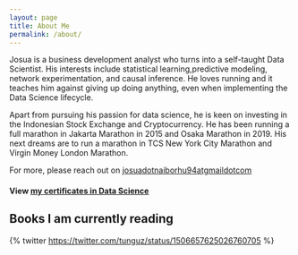 ```yaml
---
layout: page
title: About Me
permalink: /about/
---
```



Josua is a business development analyst who turns into a self-taught Data Scientist. His interests include statistical learning,predictive modeling, network experimentation, and causal inference.
He loves running and it teaches him against giving up doing anything, even when implementing the Data Science lifecycle.

Apart from pursuing his passion for data science, he is keen on investing in the Indonesian Stock Exchange and Cryptocurrency. He has been running a full marathon in Jakarta Marathon in 2015 and Osaka Marathon in 2019. His next dreams are to run a marathon in TCS New York City Marathon and Virgin Money London Marathon.

For more, please reach out on [josuadotnaiborhu94atgmaildotcom](josua.naiborhu94@gmail.com)

#### View [my certificates in Data Science](https://www.coursera.org/user/af5ba3cc942b970cd9bf0a22bbf3b0d3)

## Books I am currently reading

{% twitter https://twitter.com/tunguz/status/1506657625026760705 %}

